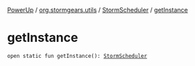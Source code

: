 [PowerUp](../../index.md) / [org.stormgears.utils](../index.md) / [StormScheduler](index.md) / [getInstance](./get-instance.md)

# getInstance

`open static fun getInstance(): `[`StormScheduler`](index.md)